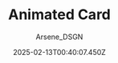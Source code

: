 ---
title: "Animated Card"
author: "Arsene_DSGN"
date: "2025-02-13T00:40:07.450Z"
draft: false
type: "post"
layout: "single"
categories: [""]
tags: [""]
source: "X"
source_link: "https://x.com/Arsene_DSGN/status/1866796968116441112"
media: "/uploads/x.com_43QzsGtVig8Dr9IL.mp4"
media_type: "video"

social:
  commentary: ""
  scheduledFor: null
  status: "draft"
---